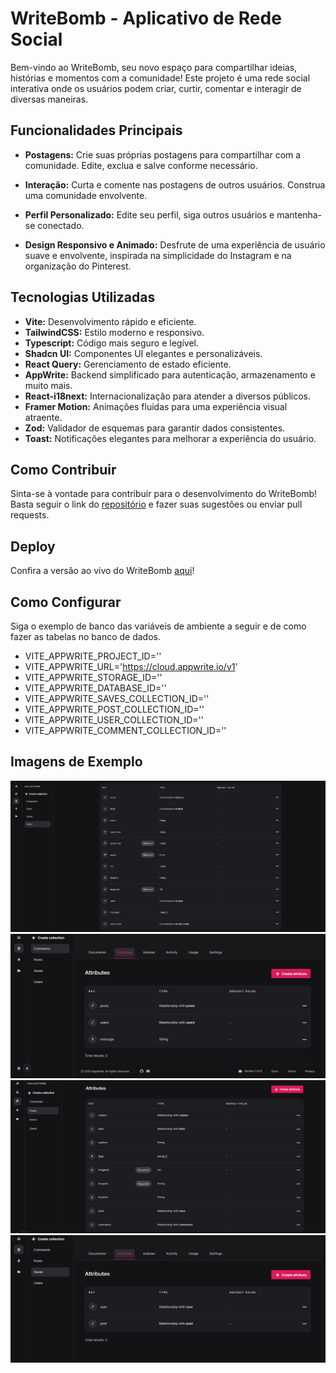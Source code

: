 # WriteBomb - Aplicativo de Rede Social

Bem-vindo ao WriteBomb, seu novo espaço para compartilhar ideias, histórias e momentos com a comunidade! Este projeto é uma rede social interativa onde os usuários podem criar, curtir, comentar e interagir de diversas maneiras.

## Funcionalidades Principais

- **Postagens:** Crie suas próprias postagens para compartilhar com a comunidade. Edite, exclua e salve conforme necessário.

- **Interação:** Curta e comente nas postagens de outros usuários. Construa uma comunidade envolvente.

- **Perfil Personalizado:** Edite seu perfil, siga outros usuários e mantenha-se conectado.

- **Design Responsivo e Animado:** Desfrute de uma experiência de usuário suave e envolvente, inspirada na simplicidade do Instagram e na organização do Pinterest.

## Tecnologias Utilizadas

- **Vite:** Desenvolvimento rápido e eficiente.
- **TailwindCSS:** Estilo moderno e responsivo.
- **Typescript:** Código mais seguro e legível.
- **Shadcn UI:** Componentes UI elegantes e personalizáveis.
- **React Query:** Gerenciamento de estado eficiente.
- **AppWrite:** Backend simplificado para autenticação, armazenamento e muito mais.
- **React-i18next:** Internacionalização para atender a diversos públicos.
- **Framer Motion:** Animações fluidas para uma experiência visual atraente.
- **Zod:** Validador de esquemas para garantir dados consistentes.
- **Toast:** Notificações elegantes para melhorar a experiência do usuário.

## Como Contribuir

Sinta-se à vontade para contribuir para o desenvolvimento do WriteBomb! Basta seguir o link do [repositório](https://github.com/EricSousa02/WriteBomb) e fazer suas sugestões ou enviar pull requests.

## Deploy

Confira a versão ao vivo do WriteBomb [aqui](https://write-bomb.vercel.app/)!

## Como Configurar

Siga o exemplo de banco das variáveis de ambiente a seguir e de como fazer as tabelas no banco de dados.

- VITE_APPWRITE_PROJECT_ID=''
- VITE_APPWRITE_URL='https://cloud.appwrite.io/v1'
- VITE_APPWRITE_STORAGE_ID=''
- VITE_APPWRITE_DATABASE_ID=''
- VITE_APPWRITE_SAVES_COLLECTION_ID=''
- VITE_APPWRITE_POST_COLLECTION_ID=''
- VITE_APPWRITE_USER_COLLECTION_ID=''
- VITE_APPWRITE_COMMENT_COLLECTION_ID=''

## Imagens de Exemplo

![Imagem 1](public/assets/bdImages/1.png) ![Imagem 2](public/assets/bdImages/2.png)  
![Imagem 3](public/assets/bdImages/3.png) ![Imagem 4](public/assets/bdImages/4.png)
